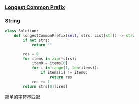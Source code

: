 ### [Longest Common Prefix](https://leetcode.com/problems/longest-common-prefix/)


### String


```Python
class Solution:
    def longestCommonPrefix(self, strs: List[str]) -> str:
        if not strs:
            return ""

        res = 0
        for items in zip(*strs):
            item0 = items[0]
            for i in range(1, len(items)):
                if items[i] != item0:
                    return res
            res += 1
        return strs[0][:res]

```

简单的字符串匹配